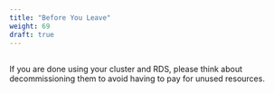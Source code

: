 ```yaml
---
title: "Before You Leave"
weight: 69
draft: true
---
```

## 

If you are done using your cluster and RDS, please think about decommissioning them to avoid having to pay for unused resources.

